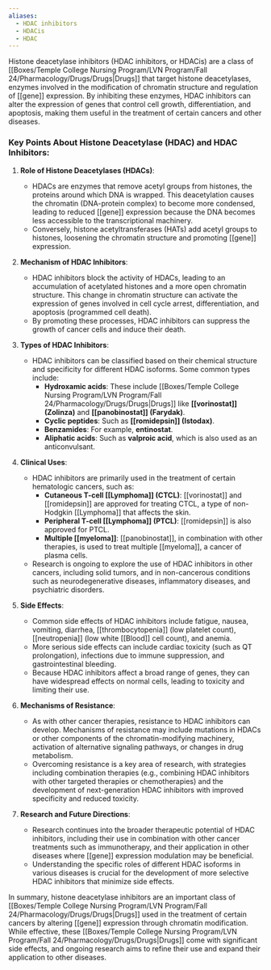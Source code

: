 ```yaml
---
aliases:
  - HDAC inhibitors
  - HDACis
  - HDAC
---
```

Histone deacetylase inhibitors (HDAC inhibitors, or HDACis) are a class of [[Boxes/Temple College Nursing Program/LVN Program/Fall 24/Pharmacology/Drugs/Drugs|Drugs]] that target histone deacetylases, enzymes involved in the modification of chromatin structure and regulation of [[gene]] expression. By inhibiting these enzymes, HDAC inhibitors can alter the expression of genes that control cell growth, differentiation, and apoptosis, making them useful in the treatment of certain cancers and other diseases.

### Key Points About Histone Deacetylase (HDAC) and HDAC Inhibitors:

1. **Role of Histone Deacetylases (HDACs)**:
   - HDACs are enzymes that remove acetyl groups from histones, the proteins around which DNA is wrapped. This deacetylation causes the chromatin (DNA-protein complex) to become more condensed, leading to reduced [[gene]] expression because the DNA becomes less accessible to the transcriptional machinery.
   - Conversely, histone acetyltransferases (HATs) add acetyl groups to histones, loosening the chromatin structure and promoting [[gene]] expression.

2. **Mechanism of HDAC Inhibitors**:
   - HDAC inhibitors block the activity of HDACs, leading to an accumulation of acetylated histones and a more open chromatin structure. This change in chromatin structure can activate the expression of genes involved in cell cycle arrest, differentiation, and apoptosis (programmed cell death).
   - By promoting these processes, HDAC inhibitors can suppress the growth of cancer cells and induce their death.

3. **Types of HDAC Inhibitors**:
   - HDAC inhibitors can be classified based on their chemical structure and specificity for different HDAC isoforms. Some common types include:
     - **Hydroxamic acids**: These include [[Boxes/Temple College Nursing Program/LVN Program/Fall 24/Pharmacology/Drugs/Drugs|Drugs]] like **[[vorinostat]] (Zolinza)** and **[[panobinostat]] (Farydak)**.
     - **Cyclic peptides**: Such as **[[romidepsin]] (Istodax)**.
     - **Benzamides**: For example, **entinostat**.
     - **Aliphatic acids**: Such as **valproic acid**, which is also used as an anticonvulsant.

4. **Clinical Uses**:
   - HDAC inhibitors are primarily used in the treatment of certain hematologic cancers, such as:
     - **Cutaneous T-cell [[Lymphoma]] (CTCL)**: [[vorinostat]] and [[romidepsin]] are approved for treating CTCL, a type of non-Hodgkin [[Lymphoma]] that affects the skin.
     - **Peripheral T-cell [[Lymphoma]] (PTCL)**: [[romidepsin]] is also approved for PTCL.
     - **Multiple [[myeloma]]**: [[panobinostat]], in combination with other therapies, is used to treat multiple [[myeloma]], a cancer of plasma cells.
   - Research is ongoing to explore the use of HDAC inhibitors in other cancers, including solid tumors, and in non-cancerous conditions such as neurodegenerative diseases, inflammatory diseases, and psychiatric disorders.

5. **Side Effects**:
   - Common side effects of HDAC inhibitors include fatigue, nausea, vomiting, diarrhea, [[thrombocytopenia]] (low platelet count), [[neutropenia]] (low white [[Blood]] cell count), and anemia.
   - More serious side effects can include cardiac toxicity (such as QT prolongation), infections due to immune suppression, and gastrointestinal bleeding.
   - Because HDAC inhibitors affect a broad range of genes, they can have widespread effects on normal cells, leading to toxicity and limiting their use.

6. **Mechanisms of Resistance**:
   - As with other cancer therapies, resistance to HDAC inhibitors can develop. Mechanisms of resistance may include mutations in HDACs or other components of the chromatin-modifying machinery, activation of alternative signaling pathways, or changes in drug metabolism.
   - Overcoming resistance is a key area of research, with strategies including combination therapies (e.g., combining HDAC inhibitors with other targeted therapies or chemotherapies) and the development of next-generation HDAC inhibitors with improved specificity and reduced toxicity.

7. **Research and Future Directions**:
   - Research continues into the broader therapeutic potential of HDAC inhibitors, including their use in combination with other cancer treatments such as immunotherapy, and their application in other diseases where [[gene]] expression modulation may be beneficial.
   - Understanding the specific roles of different HDAC isoforms in various diseases is crucial for the development of more selective HDAC inhibitors that minimize side effects.

In summary, histone deacetylase inhibitors are an important class of [[Boxes/Temple College Nursing Program/LVN Program/Fall 24/Pharmacology/Drugs/Drugs|Drugs]] used in the treatment of certain cancers by altering [[gene]] expression through chromatin modification. While effective, these [[Boxes/Temple College Nursing Program/LVN Program/Fall 24/Pharmacology/Drugs/Drugs|Drugs]] come with significant side effects, and ongoing research aims to refine their use and expand their application to other diseases.